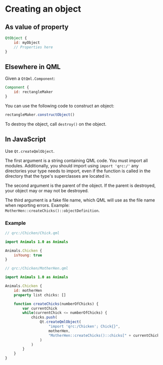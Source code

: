 # Creating an object

## As value of property

```qml
QtObject {
    id: myObject
    // Properties here
}
```

## Elsewhere in QML

Given a `QtQml.Component`:

```qml
Component {
    id: rectangleMaker
}
```

You can use the following code to construct an object:

```js
rectangleMaker.constructObject()
```

To destroy the object, call `destroy()` on the object.

## In JavaScript

Use `Qt.createQmlObject`.

The first argument is a string containing QML code. You must import all modules. Additionally, you should import using `import 'qrc:/'` any directories your type needs to import, even if the function is called in the directory that the type's superclasses are located in.

The second argument is the parent of the object. If the parent is destroyed, your object may or may not be destroyed.

The third argument is a fake file name, which QML will use as the file name when reporting errors. Example: `MotherHen::createChicks()::objectDefinition`.

### Example

```qml
// qrc:/Chicken/Chick.qml

import Animals 1.0 as Animals

Animals.Chicken {
    isYoung: true
}

// qrc:/Chicken/MotherHen.qml

import Animals 1.0 as Animals

Animals.Chicken {
    id: motherHen
    property list chicks: []

    function createChicks(numberOfChicks) {
        var currentChick
        while(currentChick <= numberOfChicks) {
            chicks.push(
                Qt.createQmlObject(
                    "import 'qrc:/Chicken'; Chick{}",
                    motherHen,
                    "MotherHen::createChicks()::chicks[" + currentChick + "]"
                )
            )
        }
    }
}
```